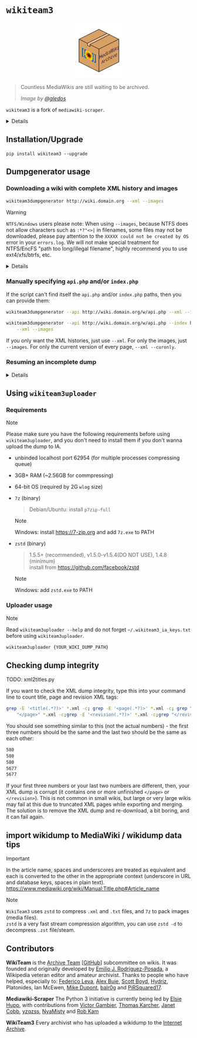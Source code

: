 # `wikiteam3`

<!-- !["MediaWikiArchive.png"](./MediaWikiArchive.png) -->
<div align=center><img width = '150' height ='150' src ="./MediaWikiArchive.png"/></div>

> Countless MediaWikis are still waiting to be archived.
>
> _Image by [@gledos](https://github.com/gledos/)_

`wikiteam3` is a fork of `mediawiki-scraper`.

<details>

## Why we fork mediawiki-scraper

Originally, mediawiki-scraper was named wikiteam3, but wikiteam upstream (py2 version) suggested that the name should be changed to avoid confusion with the original wikiteam.  
Half a year later, we didn't see any py3 porting progress in the original wikiteam, and mediawiki-scraper lacks "code" reviewers.  
So, we decided to break that suggestion, fork and named it back to wikiteam3, put the code here, and release it to pypi wildly.

Everything still under GPLv3 license.

</details>

## Installation/Upgrade

```shell
pip install wikiteam3 --upgrade
```

## Dumpgenerator usage

### Downloading a wiki with complete XML history and images

```bash
wikiteam3dumpgenerator http://wiki.domain.org --xml --images
```

>[!WARNING]
>
> `NTFS/Windows` users please note: When using `--images`, because NTFS does not allow characters such as `:*?"<>|` in filenames, some files may not be downloaded, please pay attention to the `XXXXX could not be created by OS` error in your `errors.log`.
> We will not make special treatment for NTFS/EncFS "path too long/illegal filename", highly recommend you to use ext4/xfs/btrfs, etc.
> <details>
> - Introducing the "illegal filename rename" mechanism will bring complexity. WikiTeam(python2) had this before, but it caused more problems, so it was removed in WikiTeam3.
> - It will cause confusion to the final user of wikidump (usually the Wiki site administrator).
> - NTFS is not suitable for large-scale image dump with millions of files in a single directory.(Windows background service will occasionally scan the whole disk, we think there should be no users using WIN/NTFS to do large-scale MediaWiki archive)
> - Using other file systems can solve all problems.
> </details>

### Manually specifying `api.php` and/or `index.php`

If the script can't find itself the `api.php` and/or `index.php` paths, then you can provide them:

```bash
wikiteam3dumpgenerator --api http://wiki.domain.org/w/api.php --xml --images
```

```bash
wikiteam3dumpgenerator --api http://wiki.domain.org/w/api.php --index http://wiki.domain.org/w/index.php \
    --xml --images
```

If you only want the XML histories, just use `--xml`. For only the images, just `--images`. For only the current version of every page, `--xml --curonly`.

### Resuming an incomplete dump

<details>

```bash
wikiteam3dumpgenerator \
    --api http://wiki.domain.org/w/api.php --xml --images --resume --path /path/to/incomplete-dump
```

In the above example, `--path` is only necessary if the download path (wikidump dir) is not the default.

>[!NOTE]
>
> en: When resuming an incomplete dump, the configuration in `config.json` will override the CLI parameters. (But not all CLI parameters will be ignored, check `config.json` for details)

`wikiteam3dumpgenerator` will also ask you if you want to resume if it finds an incomplete dump in the path where it is downloading.

</details>

## Using `wikiteam3uploader`

### Requirements

> [!NOTE]
>
> Please make sure you have the following requirements before using `wikiteam3uploader`, and you don't need to install them if you don't wanna upload the dump to IA.

- unbinded localhost port 62954 (for multiple processes compressing queue)
- 3GB+ RAM (~2.56GB for commpressing)
- 64-bit OS (required by 2G `wlog` size)

- `7z` (binary)
    > Debian/Ubuntu: install `p7zip-full`  

    > [!NOTE]
    >
    > Windows: install <https://7-zip.org> and add `7z.exe` to PATH
- `zstd` (binary)
    > 1.5.5+ (recommended), v1.5.0-v1.5.4(DO NOT USE), 1.4.8 (minimum)  
    > install from <https://github.com/facebook/zstd>  

    > [!NOTE]
    >
    > Windows: add `zstd.exe` to PATH

### Uploader usage

> [!NOTE]
>
> Read `wikiteam3uploader --help` and do not forget `~/.wikiteam3_ia_keys.txt` before using `wikiteam3uploader`.

```bash
wikiteam3uploader {YOUR_WIKI_DUMP_PATH}
```

## Checking dump integrity

TODO: xml2titles.py

If you want to check the XML dump integrity, type this into your command line to count title, page and revision XML tags:

```bash
grep -E '<title(.*?)>' *.xml -c; grep -E '<page(.*?)>' *.xml -c; grep \
    "</page>" *.xml -c;grep -E '<revision(.*?)>' *.xml -c;grep "</revision>" *.xml -c
```

You should see something similar to this (not the actual numbers) - the first three numbers should be the same and the last two should be the same as each other:

```bash
580
580
580
5677
5677
```

If your first three numbers or your last two numbers are different, then, your XML dump is corrupt (it contains one or more unfinished ```</page>``` or ```</revision>```). This is not common in small wikis, but large or very large wikis may fail at this due to truncated XML pages while exporting and merging. The solution is to remove the XML dump and re-download, a bit boring, and it can fail again.

## import wikidump to MediaWiki / wikidump data tips

> [!IMPORTANT]
>
> In the article name, spaces and underscores are treated as equivalent and each is converted to the other in the appropriate context (underscore in URL and database keys, spaces in plain text). <https://www.mediawiki.org/wiki/Manual:Title.php#Article_name>

> [!NOTE]
>
> `WikiTeam3` uses `zstd` to compress `.xml` and `.txt` files, and `7z` to pack images (media files).  
> `zstd` is a very fast stream compression algorithm, you can use `zstd -d` to decompress `.zst` file/steam.

## Contributors

**WikiTeam** is the [Archive Team](http://www.archiveteam.org) [[GitHub](https://github.com/ArchiveTeam)] subcommittee on wikis.
It was founded and originally developed by [Emilio J. Rodríguez-Posada](https://github.com/emijrp), a Wikipedia veteran editor and amateur archivist. Thanks to people who have helped, especially to: [Federico Leva](https://github.com/nemobis), [Alex Buie](https://github.com/ab2525), [Scott Boyd](http://www.sdboyd56.com), [Hydriz](https://github.com/Hydriz), Platonides, Ian McEwen, [Mike Dupont](https://github.com/h4ck3rm1k3), [balr0g](https://github.com/balr0g) and [PiRSquared17](https://github.com/PiRSquared17).

**Mediawiki-Scraper** The Python 3 initiative is currently being led by [Elsie Hupp](https://github.com/elsiehupp), with contributions from [Victor Gambier](https://github.com/vgambier), [Thomas Karcher](https://github.com/t-karcher), [Janet Cobb](https://github.com/randomnetcat), [yzqzss](https://github.com/yzqzss), [NyaMisty](https://github.com/NyaMisty) and [Rob Kam](https://github.com/robkam)

**WikiTeam3** Every archivist who has uploaded a wikidump to the [Internet Archive](https://archive.org/search?query=subject%3Awikiteam3).
